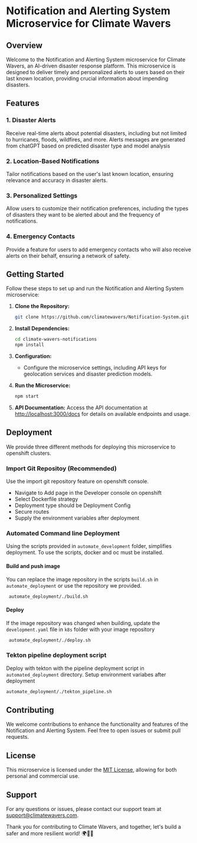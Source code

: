 # Notification and Alerting System Microservice for Climate Wavers

## Overview

Welcome to the Notification and Alerting System microservice for Climate Wavers, an AI-driven disaster response platform. This microservice is designed to deliver timely and personalized alerts to users based on their last known location, providing crucial information about impending disasters.

## Features

### 1. Disaster Alerts

Receive real-time alerts about potential disasters, including but not limited to hurricanes, floods, wildfires, and more. Alerts messages are generated from chatGPT based on predicted disaster type and model analysis

### 2. Location-Based Notifications

Tailor notifications based on the user's last known location, ensuring relevance and accuracy in disaster alerts.

### 3. Personalized Settings

Allow users to customize their notification preferences, including the types of disasters they want to be alerted about and the frequency of notifications.

### 4. Emergency Contacts

Provide a feature for users to add emergency contacts who will also receive alerts on their behalf, ensuring a network of safety.

## Getting Started

Follow these steps to set up and run the Notification and Alerting System microservice:

1. **Clone the Repository:**
   ```bash
   git clone https://github.com/climatewavers/Notification-System.git
   ```

2. **Install Dependencies:**
   ```bash
   cd climate-wavers-notifications
   npm install
   ```

3. **Configuration:**
   - Configure the microservice settings, including API keys for geolocation services and disaster prediction models.

4. **Run the Microservice:**
   ```bash
   npm start
   ```

5. **API Documentation:**
   Access the API documentation at [http://localhost:3000/docs](http://localhost:3000/docs) for details on available endpoints and usage.

## Deployment
We provide three different methods for deploying this microservice to openshift clusters.
### Import Git Repositoy (Recommended)
Use the import git repository feature on openshift console.
- Navigate to Add page in the Developer console on openshift
- Select Dockerfile strategy
- Deployment type should be Deployment Config
- Secure routes
- Supply the environment variables after deployment
  
### Automated Command line Deployment
Using the scripts provided in `automate_development` folder, simplifies deployment. To use the scripts, docker and oc must be installed.

#### Build and push image
You can replace the image repository in the scripts `build.sh` in `automate_deployment` or use the repository we provided.
  ```bash
   automate_deployment/./build.sh
   ```
#### Deploy 
If the image repository was changed when building, update the `development.yaml` file in `k8s` folder with your image repository
  ```bash
   automate_deployment/./deploy.sh
   ```

### Tekton pipeline deployment script
Deploy with tekton with the pipeline deployment script in `automated_deployment` directory. Setup environment variabes after deployment
   ```bash
   automate_deployment/./tekton_pipeline.sh
   ```



## Contributing

We welcome contributions to enhance the functionality and features of the Notification and Alerting System. Feel free to open issues or submit pull requests.

## License

This microservice is licensed under the [MIT License](LICENSE), allowing for both personal and commercial use.

## Support

For any questions or issues, please contact our support team at support@climatewavers.com.

Thank you for contributing to Climate Wavers, and together, let's build a safer and more resilient world! 🌍🌊🔔
